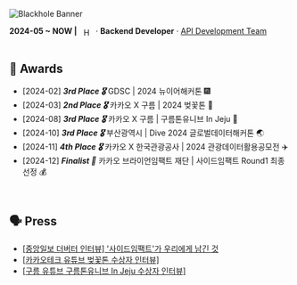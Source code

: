 ![Blackhole Banner](https://ishan-rest.vercel.app/svg/banner/blackhole/Enthusiast)


<div>
  <span><strong>2024-05 ~ NOW |</strong>&nbsp;&nbsp;</span>
    <img 
      src="https://velog.velcdn.com/images/h-beeen/post/7b7f8734-5bb0-4e73-bb94-a03793cc5131/image.png"
      alt="Hectodata Logo"
      style="height: 1em; vertical-align: middle;"
    >
    &nbsp;·&nbsp;<strong>Backend Developer</strong>
    ·
    <a href="https://www.hectocareers.co.kr/ko/peopleview-hd2" target="_blank" rel="noopener noreferrer">
      API Development Team
    </a>
</div>

<br>

## 🏅 Awards


- [2024-02] ***3rd Place 🎖️*** GDSC | 2024 뉴이어해커톤 🎆
- [2024-03] ***2nd Place 🎖️*** 카카오 X 구름 | 2024 벚꽃톤 🌸
- [2024-08] ***3rd Place 🎖️*** 카카오 X 구름 | 구름톤유니브 In Jeju 🍊
- [2024-10] ***3rd Place 🎖️*** 부산광역시 | Dive 2024 글로벌데이터해커톤 🌏
- [2024-11] ***4th Place 🎖️*** 카카오 X 한국관광공사 | 2024 관광데이터활용공모전 ✈️
- [2024-12] ***Finalist 🌟*** 카카오 브라이언임팩트 재단 | 사이드임팩트 Round1 최종 선정 💰

<br>

## 🗣️ Press

- [\[중앙일보 더버터 인터뷰\] '사이드임팩트'가 우리에게 남긴 것](https://www.thebutter.org/news/articleView.html?idxno=1108)
- [\[카카오테크 유튜브 벚꽃톤 수상자 인터뷰\]](https://www.youtube.com/watch?v=AqTSrinWXNs&t=96s)
- [\[구름 유튜브 구름톤유니브 In Jeju 수상자 인터뷰\]](https://www.youtube.com/watch?v=-tKYqBW6Vk8&t=238s)
